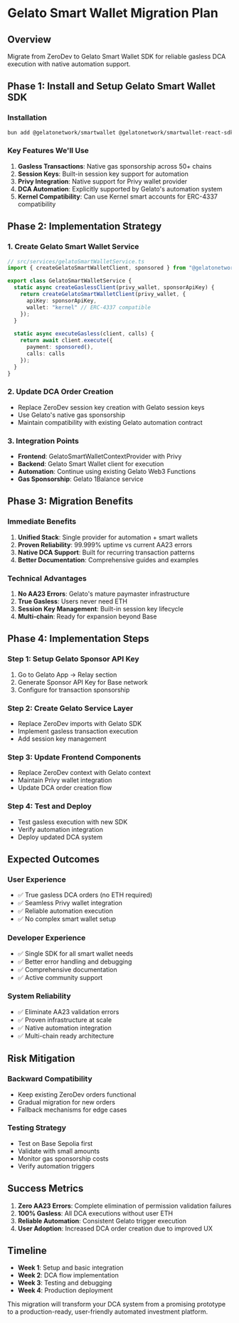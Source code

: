 # Gelato Smart Wallet Migration Plan

## Overview
Migrate from ZeroDev to Gelato Smart Wallet SDK for reliable gasless DCA execution with native automation support.

## Phase 1: Install and Setup Gelato Smart Wallet SDK

### Installation
```bash
bun add @gelatonetwork/smartwallet @gelatonetwork/smartwallet-react-sdk
```

### Key Features We'll Use
1. **Gasless Transactions**: Native gas sponsorship across 50+ chains
2. **Session Keys**: Built-in session key support for automation
3. **Privy Integration**: Native support for Privy wallet provider
4. **DCA Automation**: Explicitly supported by Gelato's automation system
5. **Kernel Compatibility**: Can use Kernel smart accounts for ERC-4337 compatibility

## Phase 2: Implementation Strategy

### 1. Create Gelato Smart Wallet Service
```typescript
// src/services/gelatoSmartWalletService.ts
import { createGelatoSmartWalletClient, sponsored } from "@gelatonetwork/smartwallet";

export class GelatoSmartWalletService {
  static async createGaslessClient(privy_wallet, sponsorApiKey) {
    return createGelatoSmartWalletClient(privy_wallet, {
      apiKey: sponsorApiKey,
      wallet: "kernel" // ERC-4337 compatible
    });
  }
  
  static async executeGasless(client, calls) {
    return await client.execute({
      payment: sponsored(),
      calls: calls
    });
  }
}
```

### 2. Update DCA Order Creation
- Replace ZeroDev session key creation with Gelato session keys
- Use Gelato's native gas sponsorship
- Maintain compatibility with existing Gelato automation contract

### 3. Integration Points
- **Frontend**: GelatoSmartWalletContextProvider with Privy
- **Backend**: Gelato Smart Wallet client for execution
- **Automation**: Continue using existing Gelato Web3 Functions
- **Gas Sponsorship**: Gelato 1Balance service

## Phase 3: Migration Benefits

### Immediate Benefits
1. **Unified Stack**: Single provider for automation + smart wallets
2. **Proven Reliability**: 99.999% uptime vs current AA23 errors
3. **Native DCA Support**: Built for recurring transaction patterns
4. **Better Documentation**: Comprehensive guides and examples

### Technical Advantages
1. **No AA23 Errors**: Gelato's mature paymaster infrastructure
2. **True Gasless**: Users never need ETH
3. **Session Key Management**: Built-in session key lifecycle
4. **Multi-chain**: Ready for expansion beyond Base

## Phase 4: Implementation Steps

### Step 1: Setup Gelato Sponsor API Key
1. Go to Gelato App → Relay section
2. Generate Sponsor API Key for Base network
3. Configure for transaction sponsorship

### Step 2: Create Gelato Service Layer
- Replace ZeroDev imports with Gelato SDK
- Implement gasless transaction execution
- Add session key management

### Step 3: Update Frontend Components
- Replace ZeroDev context with Gelato context
- Maintain Privy wallet integration
- Update DCA order creation flow

### Step 4: Test and Deploy
- Test gasless execution with new SDK
- Verify automation integration
- Deploy updated DCA system

## Expected Outcomes

### User Experience
- ✅ True gasless DCA orders (no ETH required)
- ✅ Seamless Privy wallet integration
- ✅ Reliable automation execution
- ✅ No complex smart wallet setup

### Developer Experience
- ✅ Single SDK for all smart wallet needs
- ✅ Better error handling and debugging
- ✅ Comprehensive documentation
- ✅ Active community support

### System Reliability
- ✅ Eliminate AA23 validation errors
- ✅ Proven infrastructure at scale
- ✅ Native automation integration
- ✅ Multi-chain ready architecture

## Risk Mitigation

### Backward Compatibility
- Keep existing ZeroDev orders functional
- Gradual migration for new orders
- Fallback mechanisms for edge cases

### Testing Strategy
- Test on Base Sepolia first
- Validate with small amounts
- Monitor gas sponsorship costs
- Verify automation triggers

## Success Metrics

1. **Zero AA23 Errors**: Complete elimination of permission validation failures
2. **100% Gasless**: All DCA executions without user ETH
3. **Reliable Automation**: Consistent Gelato trigger execution
4. **User Adoption**: Increased DCA order creation due to improved UX

## Timeline
- **Week 1**: Setup and basic integration
- **Week 2**: DCA flow implementation
- **Week 3**: Testing and debugging
- **Week 4**: Production deployment

This migration will transform your DCA system from a promising prototype to a production-ready, user-friendly automated investment platform.